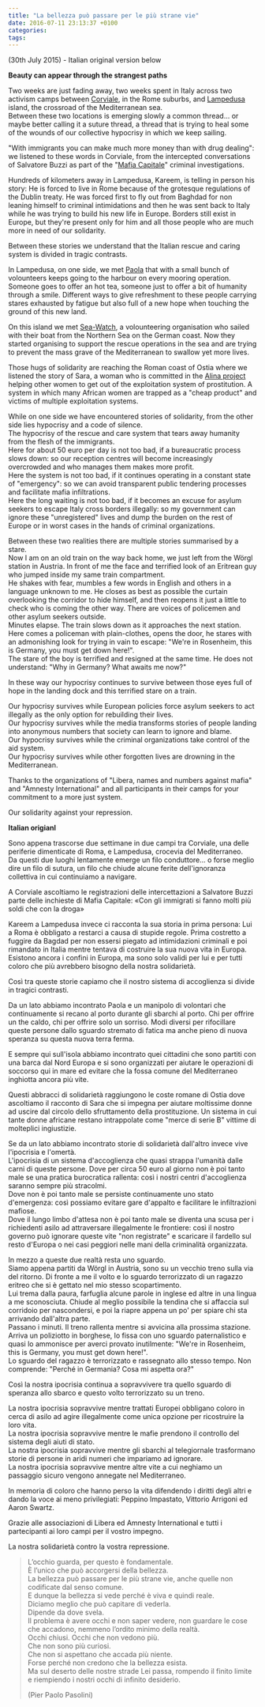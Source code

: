 ```yaml
---
title: "La bellezza può passare per le più strane vie"
date: 2016-07-11 23:13:37 +0100
categories: 
tags: 
---
```


(30th July 2015) - Italian original version below 

**Beauty can appear through the strangest paths** 

Two weeks are just fading away, two weeks spent in Italy across two activism camps between [Corviale](https://www.google.de/search?hl=en&site=imghp&tbm=isch&source=hp&biw=1400&bih=693&q=corviale&oq=corviale&gs_l=img.3..0l4j0i5i30j0i30l5.2303.3368.0.3956.8.8.0.0.0.0.100.501.6j1.7.0....0...1ac.1.64.img..1.7.499.AxWpxQn_dNo), in the Rome suburbs, and [Lampedusa](https://www.google.de/search?hl=en&site=imghp&tbm=isch&source=hp&biw=1400&bih=693&q=lampedusa&oq=lampedusa) island, the crossroad of the Mediterranean sea.  
Between these two locations is emerging slowly a common thread... or maybe better calling it a suture thread, a thread that is trying to heal some of the wounds of our collective hypocrisy in which we keep sailing. 

"With immigrants you can make much more money than with drug dealing": we listened to these words in Corviale, from the intercepted conversations of Salvatore Buzzi as part of the "[Mafia Capitale](https://en.wikipedia.org/wiki/Mafia_Capitale_scandal)" criminal investigations. 

Hundreds of kilometers away in Lampedusa, Kareem, is telling in person his story: He is forced to live in Rome because of the grotesque regulations of the Dublin treaty. He was forced first to fly out from Baghdad for non leaning himself to criminal intimidations and then he was sent back to Italy while he was trying to build his new life in Europe. Borders still exist in Europe, but they're present only for him and all those people who are much more in need of our solidarity. 

Between these stories we understand that the Italian rescue and caring system is divided in tragic contrasts. 

In Lampedusa, on one side, we met [Paola](https://www.facebook.com/larosa.paola) that with a small bunch of volounteers keeps going to the harbour on every mooring operation. Someone goes to offer an hot tea, someone just to offer a bit of humanity through a smile. Different ways to give refreshment to these people carrying stares exhausted by fatigue but also full of a new hope when touching the ground of this new land. 

On this island we met [Sea-Watch](http://www.sea-watch.org/), a volounteering organisation who sailed with their boat from the Northern Sea on the German coast. Now they started organising to support the rescue operations in the sea and are trying to prevent the mass grave of the Mediterranean to swallow yet more lives. 

Those hugs of solidarity are reaching the Roman coast of Ostia where we listened the story of Sara, a woman who is committed in the [Alina project](http://www.lalternativaonlus.it/) helping other women to get out of the exploitation system of prostitution. A system in which many African women are trapped as a "cheap product" and victims of multiple exploitation systems. 

While on one side we have encountered stories of solidarity, from the other side lies hypocrisy and a code of silence.  
The hypocrisy of the rescue and care system that tears away humanity from the flesh of the immigrants.  
Here for about 50 euro per day is not too bad, if a bureaucratic process slows down: so our reception centres will become increasingly overcrowded and who manages them makes more profit.  
Here the system is not too bad, if it continues operating in a constant state of "emergency": so we can avoid transparent public tendering processes and facilitate mafia infiltrations.  
Here the long waiting is not too bad, if it becomes an excuse for asylum seekers to escape Italy cross borders illegally: so my government can ignore these "unregistered" lives and dump the burden on the rest of Europe or in worst cases in the hands of criminal organizations. 

Between these two realities there are multiple stories summarised by a stare.  
Now I am on an old train on the way back home, we just left from the Wörgl station in Austria. In front of me the face and terrified look of an Eritrean guy who jumped inside my same train compartment.  
He shakes with fear, mumbles a few words in English and others in a language unknown to me. He closes as best as possible the curtain overlooking the corridor to hide himself, and then reopens it just a little to check who is coming the other way. There are voices of policemen and other asylum seekers outside.  
Minutes elapse. The train slows down as it approaches the next station. Here comes a policeman with plain-clothes, opens the door, he stares with an admonishing look for trying in vain to escape: "We're in Rosenheim, this is Germany, you must get down here!".  
The stare of the boy is terrified and resigned at the same time. He does not understand: "Why in Germany? What awaits me now?"

In these way our hypocrisy continues to survive between those eyes full of hope in the landing dock and this terrified stare on a train. 

Our hypocrisy survives while European policies force asylum seekers to act illegally as the only option for rebuilding their lives.  
Our hypocrisy survives while the media transforms stories of people landing into anonymous numbers that society can learn to ignore and blame.  
Our hypocrisy survives while the criminal organizations take control of the aid system.  
Our hypocrisy survives while other forgotten lives are drowning in the Mediterranean. 

Thanks to the organizations of "Libera, names and numbers against mafia" and "Amnesty International" and all participants in their camps for your commitment to a more just system. 

Our solidarity against your repression. 

**Italian origianl** 

Sono appena trascorse due settimane in due campi tra Corviale, una delle periferie dimenticate di Roma, e Lampedusa, crocevia del Mediterraneo.  
Da questi due luoghi lentamente emerge un filo conduttore... o forse meglio dire un filo di sutura, un filo che chiude alcune ferite dell'ignoranza collettiva in cui continuiamo a navigare. 

A Corviale ascoltiamo le registrazioni delle intercettazioni a Salvatore Buzzi parte delle inchieste di Mafia Capitale: «Con gli immigrati si fanno molti più soldi che con la droga» 

Kareem a Lampedusa invece ci racconta la sua storia in prima persona: Lui a Roma è obbligato a restarci a causa di stupide regole. Prima costretto a fuggire da Bagdad per non essersi piegato ad intimidazioni criminali e poi rimandato in Italia mentre tentava di costruire la sua nuova vita in Europa. Esistono ancora i confini in Europa, ma sono solo validi per lui e per tutti coloro che più avrebbero bisogno della nostra solidarietà. 

Così tra queste storie capiamo che il nostro sistema di accoglienza si divide in tragici contrasti. 

Da un lato abbiamo incontrato Paola e un manipolo di volontari che continuamente si recano al porto durante gli sbarchi al porto. Chi per offrire un the caldo, chi per offrire solo un sorriso. Modi diversi per rifocillare queste persone dallo sguardo stremato di fatica ma anche pieno di nuova speranza su questa nuova terra ferma. 

E sempre qui sull'isola abbiamo incontrato quei cittadini che sono partiti con una barca dal Nord Europa e si sono organizzati per aiutare le operazioni di soccorso qui in mare ed evitare che la fossa comune del Mediterraneo inghiotta ancora più vite. 

Questi abbracci di solidarietà raggiungono le coste romane di Ostia dove ascoltiamo il racconto di Sara che si impegna per aiutare moltissime donne ad uscire dal circolo dello sfruttamento della prostituzione. Un sistema in cui tante donne africane restano intrappolate come "merce di serie B" vittime di molteplici ingiustizie. 

Se da un lato abbiamo incontrato storie di solidarietà dall'altro invece vive l'ipocrisia e l'omertà.  
L'ipocrisia di un sistema d'accoglienza che quasi strappa l'umanità dalle carni di queste persone. Dove per circa 50 euro al giorno non è poi tanto male se una pratica burocratica rallenta: così i nostri centri d'accoglienza saranno sempre più stracolmi.  
Dove non è poi tanto male se persiste continuamente uno stato d'emergenza: così possiamo evitare gare d'appalto e facilitare le infiltrazioni mafiose.  
Dove il lungo limbo d'attesa non è poi tanto male se diventa una scusa per i richiedenti asilo ad attraversare illegalmente le frontiere: così il nostro governo può ignorare queste vite "non registrate" e scaricare il fardello sul resto d'Europa o nei casi peggiori nelle mani della criminalità organizzata. 

In mezzo a queste due realtà resta uno sguardo.  
Siamo appena partiti da Wörgl in Austria, sono su un vecchio treno sulla via del ritorno. Di fronte a me il volto e lo sguardo terrorizzato di un ragazzo eritreo che si è gettato nel mio stesso scopartimento.  
Lui trema dalla paura, farfuglia alcune parole in inglese ed altre in una lingua a me sconosciuta. Chiude al meglio possibile la tendina che si affaccia sul corridoio per nascondersi, e poi la riapre appena un po' per spiare chi sta arrivando dall'altra parte.  
Passano i minuti. Il treno rallenta mentre si avvicina alla prossima stazione.  
Arriva un poliziotto in borghese, lo fissa con uno sguardo paternalistico e quasi lo ammonisce per averci provato inutilmente: "We're in Rosenheim, this is Germany, you must get down here!".  
Lo sguardo del ragazzo è terrorizzato e rassegnato allo stesso tempo. Non comprende: "Perché in Germania? Cosa mi aspetta ora?" 

Così la nostra ipocrisia continua a sopravvivere tra quello sguardo di speranza allo sbarco e questo volto terrorizzato su un treno. 

La nostra ipocrisia sopravvive mentre trattati Europei obbligano coloro in cerca di asilo ad agire illegalmente come unica opzione per ricostruire la loro vita.  
La nostra ipocrisia sopravvive mentre le mafie prendono il controllo del sistema degli aiuti di stato.  
La nostra ipocrisia sopravvive mentre gli sbarchi al telegiornale trasformano storie di persone in aridi numeri che impariamo ad ignorare.  
La nostra ipocrisia sopravvive mentre altre vite a cui neghiamo un passaggio sicuro vengono annegate nel Mediterraneo. 

In memoria di coloro che hanno perso la vita difendendo i diritti degli altri e dando la voce ai meno privilegiati: Peppino Impastato, Vittorio Arrigoni ed Aaron Swartz. 

Grazie alle associazioni di Libera ed Amnesty International e tutti i partecipanti ai loro campi per il vostro impegno. 

La nostra solidarietà contro la vostra repressione.

> L’occhio guarda, per questo è fondamentale.  
> È l’unico che può accorgersi della bellezza.  
> La bellezza può passare per le più strane vie, anche quelle non codificate dal senso comune.  
> E dunque la bellezza si vede perché è viva e quindi reale.  
> Diciamo meglio che può capitare di vederla.  
> Dipende da dove svela.  
> Il problema è avere occhi e non saper vedere, non guardare le cose che accadono, nemmeno l’ordito minimo della realtà.  
> Occhi chiusi. Occhi che non vedono più.  
> Che non sono più curiosi.  
> Che non si aspettano che accada più niente.  
> Forse perché non credono che la bellezza esista.  
> Ma sul deserto delle nostre strade Lei passa, rompendo il finito limite e riempiendo i nostri occhi di infinito desiderio.
>
>(Pier Paolo Pasolini)


